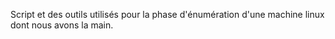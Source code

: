 Script et des outils utilisés pour la phase d'énumération d'une machine linux dont nous avons la main.
